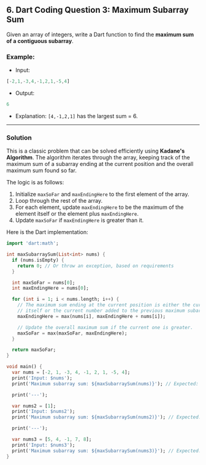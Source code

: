 ## 6. Dart Coding Question 3: Maximum Subarray Sum

Given an array of integers, write a Dart function to find the **maximum sum of a contiguous subarray**.

### Example:

* Input:

```dart
[-2,1,-3,4,-1,2,1,-5,4]
```

* Output:

```dart
6
```

* Explanation: `[4,-1,2,1]` has the largest sum = 6.

---

### Solution

This is a classic problem that can be solved efficiently using **Kadane's Algorithm**. The algorithm iterates through the array, keeping track of the maximum sum of a subarray ending at the current position and the overall maximum sum found so far.

The logic is as follows:
1.  Initialize `maxSoFar` and `maxEndingHere` to the first element of the array.
2.  Loop through the rest of the array.
3.  For each element, update `maxEndingHere` to be the maximum of the element itself or the element plus `maxEndingHere`.
4.  Update `maxSoFar` if `maxEndingHere` is greater than it.

Here is the Dart implementation:

```dart
import 'dart:math';

int maxSubarraySum(List<int> nums) {
  if (nums.isEmpty) {
    return 0; // Or throw an exception, based on requirements
  }

  int maxSoFar = nums[0];
  int maxEndingHere = nums[0];

  for (int i = 1; i < nums.length; i++) {
    // The maximum sum ending at the current position is either the current number
    // itself or the current number added to the previous maximum subarray sum.
    maxEndingHere = max(nums[i], maxEndingHere + nums[i]);

    // Update the overall maximum sum if the current one is greater.
    maxSoFar = max(maxSoFar, maxEndingHere);
  }

  return maxSoFar;
}

void main() {
  var nums = [-2, 1, -3, 4, -1, 2, 1, -5, 4];
  print('Input: $nums');
  print('Maximum subarray sum: ${maxSubarraySum(nums)}'); // Expected: 6

  print('---');

  var nums2 = [1];
  print('Input: $nums2');
  print('Maximum subarray sum: ${maxSubarraySum(nums2)}'); // Expected: 1

  print('---');

  var nums3 = [5, 4, -1, 7, 8];
  print('Input: $nums3');
  print('Maximum subarray sum: ${maxSubarraySum(nums3)}'); // Expected: 23
}

```
